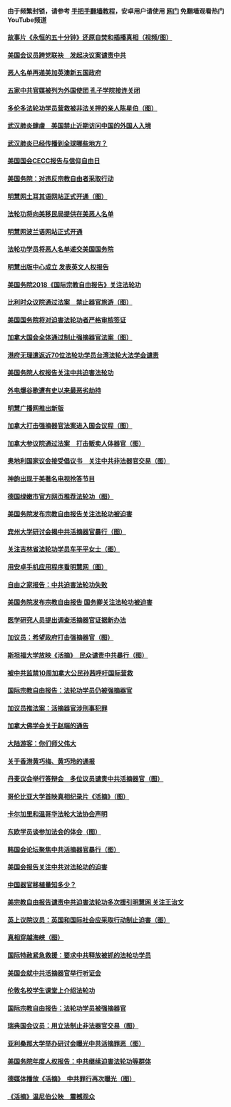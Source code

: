#### 由于频繁封锁，请参考 [手把手翻墙教程](https://github.com/gfw-breaker/guides/wiki/)，安卓用户请使用 [网门](https://github.com/gfw-breaker/nogfw/blob/master/dl.md?t=02032300) 免翻墙观看热门YouTube频道 

#### [故事片《永恒的五十分钟》还原自焚和插播真相（视频/图）](../pages/245/403409.md?t=02032300) 

#### [美国会议员跨党联袂　发起决议案谴责中共](../pages/245/403005.md?t=02032300) 

#### [恶人名单再递美加英澳新五国政府](../pages/245/402115.md?t=02032300) 

#### [五家中共官媒被列为外国使团  孔子学院接连关闭](../pages/245/401938.md?t=02032300) 

#### [多伦多法轮功学员营救被非法关押的亲人陈星伯（图）](../pages/245/401541.md?t=02032300) 

#### [武汉肺炎肆虐　美国禁止近期访问中国的外国人入境](../pages/245/400610.md?t=02032300) 

#### [武汉肺炎已经传播到全球哪些地方？](../pages/245/400332.md?t=02032300) 

#### [美国国会CECC报告与信仰自由日](../pages/245/398816.md?t=02032300) 

#### [美国务院：对违反宗教自由者采取行动](../pages/245/397346.md?t=02032300) 

#### [明慧网土耳其语网站正式开通（图）](../pages/245/396316.md?t=02032300) 

#### [法轮功将向美移民局提供在美恶人名单](../pages/245/392679.md?t=02032300) 

#### [明慧网波兰语网站正式开通](../pages/245/390689.md?t=02032300) 

#### [法轮功学员将恶人名单递交美国国务院](../pages/245/390336.md?t=02032300) 

#### [明慧出版中心成立 发表英文人权报告](../pages/245/390212.md?t=02032300) 

#### [美国务院2018《国际宗教自由报告》关注法轮功](../pages/245/389073.md?t=02032300) 

#### [比利时众议院通过法案　禁止器官旅游（图）](../pages/245/388490.md?t=02032300) 

#### [美国国务院将对迫害法轮功者严格审核签证](../pages/245/388036.md?t=02032300) 

#### [加拿大国会全体通过制止强摘器官法案（图）](../pages/245/385804.md?t=02032300) 

#### [港府无理遣返近70位法轮功学员台湾法轮大法学会谴责](../pages/245/385663.md?t=02032300) 

#### [美国务院人权报告关注中共迫害法轮功](../pages/245/383923.md?t=02032300) 

#### [外电爆谷歌遭有史以来最恶劣劫持](../pages/245/377269.md?t=02032300) 

#### [明慧广播网推出新版](../pages/245/377179.md?t=02032300) 

#### [加拿大打击强摘器官法案进入国会议程（图）](../pages/245/376558.md?t=02032300) 

#### [加拿大参议院通过法案　打击贩卖人体器官（图）](../pages/245/376340.md?t=02032300) 

#### [奥地利国家议会接受倡议书　关注中共非法器官交易（图）](../pages/245/374450.md?t=02032300) 

#### [神韵出现于美著名电视抢答节目](../pages/245/373890.md?t=02032300) 

#### [德国绿嫩市官方网页推荐法轮功（图）](../pages/245/373870.md?t=02032300) 

#### [美国务院发布宗教自由报告关注法轮功被迫害](../pages/245/368219.md?t=02032300) 

#### [宾州大学研讨会揭中共活摘器官暴行（图）](../pages/245/364359.md?t=02032300) 

#### [关注吉林省法轮功学员车平平女士（图）](../pages/245/361778.md?t=02032300) 

#### [用安卓手机应用程序看明慧网（图）](../pages/245/353679.md?t=02032300) 

#### [自由之家报告：中共迫害法轮功失败](../pages/245/352914.md?t=02032300) 

#### [美国务院发布宗教自由报告 国务卿关注法轮功被迫害](../pages/245/352581.md?t=02032300) 

#### [医学研究人员提出调查活摘器官证据新办法](../pages/245/349164.md?t=02032300) 

#### [加议员：希望政府打击强摘器官（图）](../pages/245/348742.md?t=02032300) 

#### [斯坦福大学放映《活摘》　民众谴责中共暴行（图）](../pages/245/348695.md?t=02032300) 

#### [被中共监禁10周加拿大公民孙茜呼吁国际营救](../pages/245/346830.md?t=02032300) 

#### [国际宗教自由报告：法轮功学员仍被强摘器官](../pages/245/346264.md?t=02032300) 

#### [加议员推法案：活摘器官涉刑事犯罪](../pages/245/345691.md?t=02032300) 

#### [加拿大佛学会关于赵端的通告](../pages/245/344995.md?t=02032300) 

#### [大陆游客：你们师父伟大](../pages/245/345076.md?t=02032300) 

#### [关于香港黄巧梅、黄巧玲的通报](../pages/245/344013.md?t=02032300) 

#### [丹麦议会举行答辩会　多位议员谴责中共活摘器官（图）](../pages/245/338901.md?t=02032300) 

#### [哥伦比亚大学首映真相纪录片《活摘》（图）](../pages/245/338573.md?t=02032300) 

#### [卡尔加里和温哥华法轮大法协会声明](../pages/245/337877.md?t=02032300) 

#### [东欧学员谈参加法会的体会（图）](../pages/245/337572.md?t=02032300) 

#### [韩国会论坛聚焦中共活摘器官暴行（图）](../pages/245/336378.md?t=02032300) 

#### [美国会报告关注中共对法轮功的迫害](../pages/245/336037.md?t=02032300) 

#### [中国器官移植量知多少？](../pages/245/335230.md?t=02032300) 

#### [美宗教自由报告谴责中共迫害法轮功多次援引明慧网 关注王治文](../pages/245/332811.md?t=02032300) 

#### [英上议院议员：英国和国际社会应采取行动制止迫害（图）](../pages/245/331105.md?t=02032300) 

#### [真相穿越海峡（图）](../pages/245/330941.md?t=02032300) 

#### [国际特赦紧急救援：要求中共释放被抓的法轮功学员](../pages/245/330548.md?t=02032300) 

#### [美国会就中共活摘器官举行听证会](../pages/245/330507.md?t=02032300) 

#### [伦敦名校学生课堂上介绍法轮功](../pages/245/329590.md?t=02032300) 

#### [国际宗教自由报告：法轮功学员被强摘器官](../pages/245/327469.md?t=02032300) 

#### [瑞典国会议员：用立法制止非法器官交易（图）](../pages/245/327391.md?t=02032300) 

#### [亚利桑那大学举办研讨会曝光中共活摘罪恶（图）](../pages/245/326761.md?t=02032300) 

#### [美国务院年度人权报告：中共继续迫害法轮功等群体](../pages/245/326697.md?t=02032300) 

#### [德媒体播放《活摘》　中共罪行再次曝光（图）](../pages/245/324655.md?t=02032300) 

#### [《活摘》温尼伯公映　震撼观众](../pages/245/324614.md?t=02032300) 

